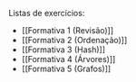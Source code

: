 Listas de exercícios:
- [[Formativa 1 (Revisão)]]
- [[Formativa 2 (Ordenação)]]
- [[Formativa 3 (Hash)]]
- [[Formativa 4 (Árvores)]]
- [[Formativa 5 (Grafos)]]